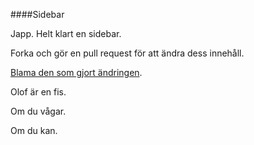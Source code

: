 ####Sidebar

Japp. Helt klart en sidebar.

Forka och gör en pull request för att ändra dess innehåll.

[Blama den som gjort ändringen](https://github.com/dbwebb-se/grillcon/blame/master/content/block/main-sidebar.md).

Olof är en fis.

Om du vågar. 

Om du kan.
